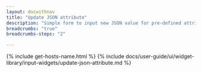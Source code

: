 ```yaml
---
layout: docwithnav
title: "Update JSON attribute"
description: "Simple form to input new JSON value for pre-defined attribute/time series key. The widget is deprecated. Use \"Update Multiple Attributes\" widget. JSON value type can be selected in widgets data key configuration."
breadcrumbs: "true"
breadcrumbs-steps: "2"

---
```

{% include get-hosts-name.html %}
{% include docs/user-guide/ui/widget-library/input-widgets/update-json-attribute.md %}
